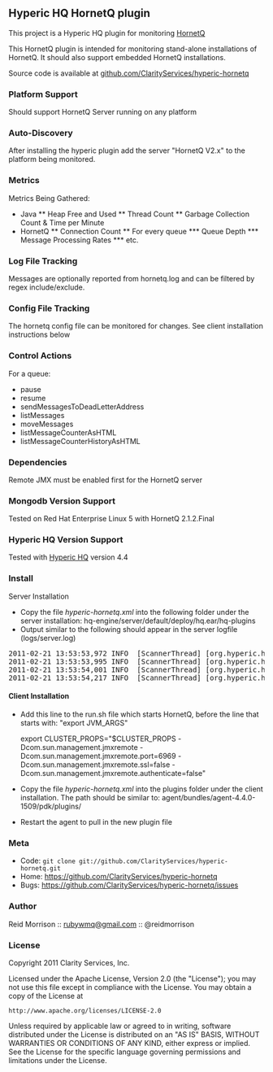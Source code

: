 ## Hyperic HQ HornetQ plugin

This project is a Hyperic HQ plugin for monitoring [HornetQ](http://www.jboss.org/hornetq/)

This HornetQ plugin is intended for monitoring stand-alone installations of HornetQ.
It should also support embedded HornetQ installations.

Source code is available at [github.com/ClarityServices/hyperic-hornetq](https://github.com/ClarityServices/hyperic-hornetq)

### Platform Support

Should support HornetQ Server running on any platform

### Auto-Discovery

After installing the hyperic plugin add the server "HornetQ V2.x" to the platform
being monitored.

### Metrics

Metrics Being Gathered:
* Java 
** Heap Free and Used
** Thread Count
** Garbage Collection Count & Time per Minute
* HornetQ
** Connection Count
** For every queue
*** Queue Depth
*** Message Processing Rates
*** etc.

### Log File Tracking

Messages are optionally reported from hornetq.log and can be filtered by 
regex include/exclude.

### Config File Tracking

The hornetq config file can be monitored for changes. See client installation
instructions below

### Control Actions

For a queue:
* pause
* resume
* sendMessagesToDeadLetterAddress
* listMessages
* moveMessages
* listMessageCounterAsHTML
* listMessageCounterHistoryAsHTML

### Dependencies

Remote JMX must be enabled first for the HornetQ server

### Mongodb Version Support

Tested on Red Hat Enterprise Linux 5 with HornetQ 2.1.2.Final

### Hyperic HQ Version Support

Tested with [Hyperic HQ](http://www.hyperic.com/) version 4.4

### Install

Server Installation
* Copy the file _hyperic-hornetq.xml_ into the following folder under the server installation:
    hq-engine/server/default/deploy/hq.ear/hq-plugins
* Output similar to the following should appear in the server logfile (logs/server.log)
<pre>
2011-02-21 13:53:53,972 INFO  [ScannerThread] [org.hyperic.hq.product.server.mbean.ProductPluginDeployer@654] HQ plugin hornetq-plugin.xml undeployed
2011-02-21 13:53:53,995 INFO  [ScannerThread] [org.hyperic.hq.product.server.mbean.ProductPluginDeployer@654] HQ plugin hornetq registered
2011-02-21 13:53:54,001 INFO  [ScannerThread] [org.hyperic.hq.product.server.session.ProductManagerEJBImpl@320] hornetq unknown -- registering
2011-02-21 13:53:54,217 INFO  [ScannerThread] [org.hyperic.hq.product.server.mbean.ProductPluginDeployer@654] HQ plugin hornetq deployed
</pre>

#### Client Installation

* Add this line to the run.sh file which starts HornetQ, before the line that starts with: "export JVM_ARGS"

    export CLUSTER_PROPS="$CLUSTER_PROPS -Dcom.sun.management.jmxremote -Dcom.sun.management.jmxremote.port=6969 -Dcom.sun.management.jmxremote.ssl=false -Dcom.sun.management.jmxremote.authenticate=false"

* Copy the file _hyperic-hornetq.xml_ into the plugins folder under the client installation. The path should be similar to:
    agent/bundles/agent-4.4.0-1509/pdk/plugins/
* Restart the agent to pull in the new plugin file

### Meta

* Code: `git clone git://github.com/ClarityServices/hyperic-hornetq.git`
* Home: <https://github.com/ClarityServices/hyperic-hornetq>
* Bugs: <https://github.com/ClarityServices/hyperic-hornetq/issues>

### Author

Reid Morrison :: rubywmq@gmail.com :: @reidmorrison

### License

Copyright 2011 Clarity Services, Inc.

Licensed under the Apache License, Version 2.0 (the "License");
you may not use this file except in compliance with the License.
You may obtain a copy of the License at

    http://www.apache.org/licenses/LICENSE-2.0

Unless required by applicable law or agreed to in writing, software
distributed under the License is distributed on an "AS IS" BASIS,
WITHOUT WARRANTIES OR CONDITIONS OF ANY KIND, either express or implied.
See the License for the specific language governing permissions and
limitations under the License.
